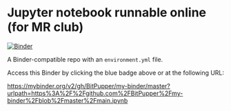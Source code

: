 # Jupyter notebook runnable online (for MR club)

[![Binder](https://mybinder.org/badge_logo.svg)](https://mybinder.org/v2/gh/BitPupper/my-binder/master?urlpath=https%3A%2F%2Fgithub.com%2FBitPupper%2Fmy-binder%2Fblob%2Fmaster%2Fmain.ipynb)

A Binder-compatible repo with an `environment.yml` file.

Access this Binder by clicking the blue badge above or at the following URL:

https://mybinder.org/v2/gh/BitPupper/my-binder/master?urlpath=https%3A%2F%2Fgithub.com%2FBitPupper%2Fmy-binder%2Fblob%2Fmaster%2Fmain.ipynb
